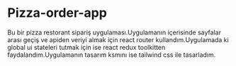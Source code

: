 # Pizza-order-app
Bu bir pizza restorant sipariş uygulaması.Uygulamanın içerisinde sayfalar arası geçiş 
ve apiden veriyi almak için react router kullandım.Uygulamada ki global ui stateleri tutmak için ise react redux toolkitten faydalandım.Uygulamanın tasarım ksmını ise tailwind css ile tasarladım.
